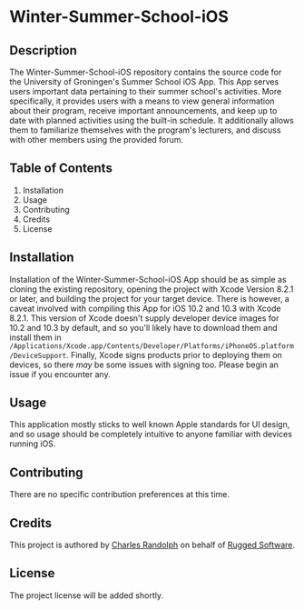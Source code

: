 # Winter-Summer-School-iOS

## Description

The Winter-Summer-School-iOS repository contains the source code for the University of Groningen's Summer School iOS App. This App serves users important data pertaining to their summer school's activities. More specifically, it provides users with a means to view general information about their program, receive important announcements, and keep up to date with planned activities using the built-in schedule. It additionally allows them to familiarize themselves with the program's lecturers, and discuss with other members using the provided forum.

## Table of Contents

1. Installation
2. Usage
3. Contributing
4. Credits
5. License

## Installation

Installation of the Winter-Summer-School-iOS App should be as simple as cloning the existing repository, opening the project with Xcode Version 8.2.1 or later, and building the project for your target device. There is however, a caveat involved with compiling this App for iOS 10.2 and 10.3 with Xcode 8.2.1. This version of Xcode doesn't supply developer device images for 10.2 and 10.3 by default, and so you'll likely have to download them and install them in `/Applications/Xcode.app/Contents/Developer/Platforms/iPhoneOS.platform/DeviceSupport`. Finally, Xcode signs products prior to deploying them on devices, so there *may* be some issues with signing too. Please begin an issue if you encounter any.

## Usage

This application mostly sticks to well known Apple standards for UI design, and so usage should be completely intuitive to anyone familiar with devices running iOS.

## Contributing

There are no specific contribution preferences at this time.

## Credits

This project is authored by [Charles Randolph](https://github.com/Micrified) on behalf of [Rugged Software](https://github.com/RUGSoftEng).

## License

The project license will be added shortly. 

